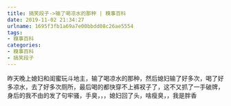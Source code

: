 ```yaml
---
title: 搞笑段子->输了喝凉水的那种 | 糗事百科
date: 2019-11-02 21:34:27
urlname: 1695f3fb1a69a7e00bbdd08c26ae5554
tags: 
- 糗事百科
categories:
- 糗事百科
- 搞笑段子
---
```

昨天晚上媳妇和闺蜜玩斗地主，输了喝凉水的那种，然后媳妇输了好多次，喝了好多凉水，去了好多次厕所，最后喝的都快穿不上裤衩子了，这不又抓了一手破牌，身后的我不由的发了句牢骚，手臭，，，媳妇回了头，啥瘦臭，，我是胖香


